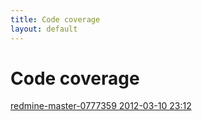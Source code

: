 ```yaml
---
title: Code coverage
layout: default
---
```

# Code coverage

[redmine-master-0777359 2012-03-10 23:12](redmine-master-0777359)  
